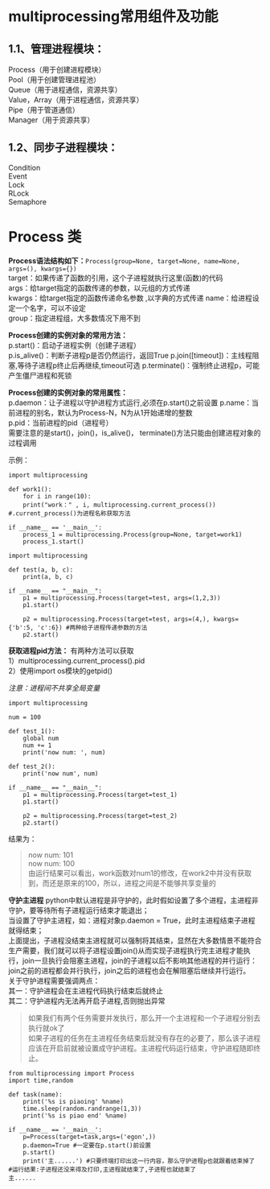 # multiprocessing常用组件及功能
## 1.1、管理进程模块：
Process（用于创建进程模块）  
Pool（用于创建管理进程池）  
Queue（用于进程通信，资源共享）  
Value，Array（用于进程通信，资源共享）  
Pipe（用于管道通信）  
Manager（用于资源共享）  

## 1.2、同步子进程模块：
Condition  
Event  
Lock  
RLock  
Semaphore  

# Process 类
**Process语法结构如下：**` Process(group=None, target=None, name=None, args=(), kwargs={}) `  
target：如果传递了函数的引用，这个子进程就执行这里(函数)的代码  
args：给target指定的函数传递的参数，以元组的方式传递  
kwargs：给target指定的函数传递命名参数  ,以字典的方式传递
name：给进程设定一个名字，可以不设定   
group：指定进程组，大多数情况下用不到  

**Process创建的实例对象的常用方法：**  
p.start()：启动子进程实例（创建子进程）  
p.is_alive()：判断子进程p是否仍然运行，返回True 
p.join([timeout])：主线程阻塞,等待子进程p终止后再继续,timeout可选
p.terminate()：强制终止进程p，可能产生僵尸进程和死锁  

**Process创建的实例对象的常用属性：**  
p.daemon：让子进程以守护进程方式运行,必须在p.start()之前设置
p.name：当前进程的别名，默认为Process-N，N为从1开始递增的整数  
p.pid：当前进程的pid（进程号）  
需要注意的是start()，join()，is_alive()， terminate()方法只能由创建进程对象的过程调用 

示例：
```
import multiprocessing

def work1():
    for i in range(10):
    print("work：" , i, multiprocessing.current_process())  #.current_process()为进程名称获取方法

if __name__ == '__main__':
    process_1 = multiprocessing.Process(group=None, target=work1)
    process_1.start()
```  
```
import multiprocessing

def test(a, b, c):
    print(a, b, c)

if __name__ == "__main__":
    p1 = multiprocessing.Process(target=test, args=(1,2,3))
    p1.start()
    
    p2 = multiprocessing.Process(target=test, args=(4,), kwargs={'b':5, 'c':6}) #两种给子进程传递参数的方法
    p2.start()
```

**获取进程pid方法：**
有两种方法可以获取  
1）multiprocessing.current_process().pid  
2）使用import os模块的getpid()  

*注意：进程间不共享全局变量*
```
import multiprocessing

num = 100

def test_1():
    global num
    num += 1
    print('now num: ', num)

def test_2():
    print('now num', num)

if __name__ == "__main__":
    p1 = multiprocessing.Process(target=test_1)
    p1.start()
    
    p2 = multiprocessing.Process(target=test_2)
    p2.start()
```
结果为：
> now num:  101  
> now num:  100  
> 由运行结果可以看出，work函数对num1的修改，在work2中并没有获取到，而还是原来的100，所以，进程之间是不能够共享变量的  

**守护主进程**
python中默认进程是非守护的，此时假如设置了多个进程，主进程非守护，要等待所有子进程运行结束才能退出；  
当设置了守护主进程，如：进程对象p.daemon = True，此时主进程结束子进程就得结束；  
上面提出，子进程没结束主进程就可以强制将其结束，显然在大多数情景不能符合生产需要，我们就可以将子进程设置join()从而实现子进程执行完主进程才能执行，join一旦执行会阻塞主进程，join的子进程以后不影响其他进程的并行运行：join之前的进程都会并行执行，join之后的进程也会在解阻塞后继续并行运行。  
关于守护进程需要强调两点：  
其一：守护进程会在主进程代码执行结束后就终止  
其二：守护进程内无法再开启子进程,否则抛出异常  
> 如果我们有两个任务需要并发执行，那么开一个主进程和一个子进程分别去执行就ok了  
> 如果子进程的任务在主进程任务结束后就没有存在的必要了，那么该子进程应该在开启前就被设置成守护进程。主进程代码运行结束，守护进程随即终止。
```
from multiprocessing import Process
import time,random

def task(name):
    print('%s is piaoing' %name)
    time.sleep(random.randrange(1,3))
    print('%s is piao end' %name)

if __name__ == '__main__':
    p=Process(target=task,args=('egon',))
    p.daemon=True #一定要在p.start()前设置
    p.start()
    print('主......') #只要终端打印出这一行内容，那么守护进程p也就跟着结束掉了
#运行结果:子进程还没来得及打印,主进程就结束了,子进程也就结束了
主......
```
